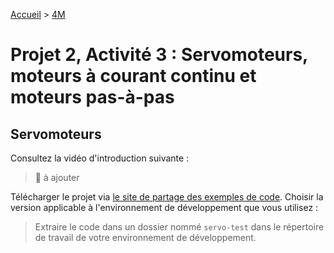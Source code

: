 [Accueil](./index.md) > [4M](./acceuil4M.md)

# Projet 2, Activité 3 : Servomoteurs, moteurs à courant continu et moteurs pas-à-pas

## Servomoteurs

Consultez la vidéo d'introduction suivante :

> 🚧 à ajouter

Télécharger le projet via [le site de partage des exemples de code](https://physcrowley.github.io/TER-Arduino/#test-de-servomoteurs). Choisir la version applicable à l'environnement de développement que vous utilisez :

> Extraire le code dans un dossier nommé `servo-test` dans le répertoire de travail de votre environnement de développement.
